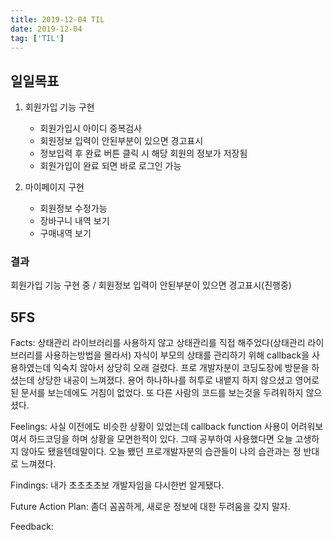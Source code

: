 ```yaml
---
title: 2019-12-04 TIL
date: 2019-12-04
tag: ['TIL']
---
```


## 일일목표

1. 회원가입 기능 구현

    - 회원가입시 아이디 중복검사
    - 회원정보 입력이 안된부분이 있으면 경고표시
    - 정보입력 후 완료 버튼 클릭 시 해당 회원의 정보가 저장됨
    - 회원가입이 완료 되면 바로 로그인 가능

2. 마이페이지 구현

    - 회원정보 수정가능
    - 장바구니 내역 보기
    - 구매내역 보기

### 결과

회원가입 기능 구현 중 / 회원정보 입력이 안된부분이 있으면 경고표시(진행중)

## 5FS

Facts: 상태관리 라이브러리를 사용하지 않고 상태관리를 직접 해주었다(상태관리 라이브러리를 사용하는방법을 몰라서) 자식이 부모의 상태를 관리하기 위해 callback을 사용하였는데 익숙치 않아서 상당히 오래 걸렸다. 프로 개발자분이 코딩도장에 방문을 하셨는데 상당한 내공이 느껴졌다. 용어 하나하나를 허투로 내뱉지 하지 않으셨고 영어로 된 문서를 보는데에도 거침이 없었다.  또 다른 사람의 코드를 보는것을 두려워하지 않으셨다.

Feelings: 사실 이전에도 비슷한 상황이 있었는데 callback function 사용이 어려워보여서 하드코딩을 하며 상황을 모면한적이 있다. 그때 공부하여 사용했다면 오늘 고생하지 않아도 됐을텐데말이다. 오늘 뵀던 프로개발자분의 습관들이 나의 습관과는 정 반대로 느껴졌다.

Findings: 내가 초초초초보 개발자임을 다시한번 알게됐다.

Future Action Plan: 좀더 꼼꼼하게, 새로운 정보에 대한 두려움을 갖지 말자.

Feedback:
